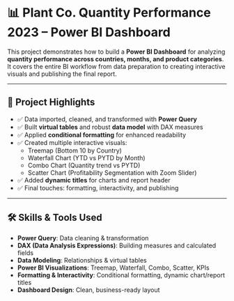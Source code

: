 # 📊 Plant Co. Quantity Performance 2023 – Power BI Dashboard  

This project demonstrates how to build a **Power BI Dashboard** for analyzing **quantity performance across countries, months, and product categories**.  
It covers the entire BI workflow from data preparation to creating interactive visuals and publishing the final report.  

---

## 🌟 Project Highlights  
- ✅ Data imported, cleaned, and transformed with **Power Query**  
- ✅ Built **virtual tables** and robust **data model** with DAX measures  
- ✅ Applied **conditional formatting** for enhanced readability  
- ✅ Created multiple interactive visuals:  
  - Treemap (Bottom 10 by Country)  
  - Waterfall Chart (YTD vs PYTD by Month)  
  - Combo Chart (Quantity trend vs PYTD)  
  - Scatter Chart (Profitability Segmentation with Zoom Slider)  
- ✅ Added **dynamic titles** for charts and report header  
- ✅ Final touches: formatting, interactivity, and publishing  

---

## 🛠️ Skills & Tools Used  
- **Power Query**: Data cleaning & transformation  
- **DAX (Data Analysis Expressions)**: Building measures and calculated fields  
- **Data Modeling**: Relationships & virtual tables  
- **Power BI Visualizations**: Treemap, Waterfall, Combo, Scatter, KPIs  
- **Formatting & Interactivity**: Conditional formatting, dynamic chart/report titles  
- **Dashboard Design**: Clean, business-ready layout  
